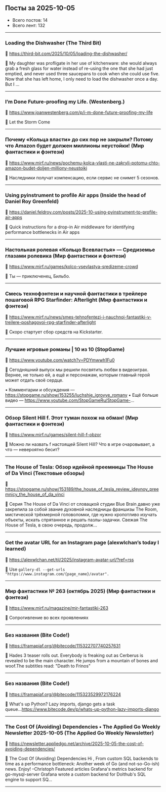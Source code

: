 ## Посты за 2025-10-05

- Всего постов: 14
- Всего лент: 132

----

### Loading the Dishwasher (The Third Bit)

🔗 https://third-bit.com/2025/10/05/loading-the-dishwasher/

💬 My daughter was profligate in her use of kitchenware:
she would always grab a fresh glass for water instead of re-using the one that she had just emptied,
and never used three saucepans to cook when she could use five.
Now that she has left home,
I only need to load the dishwasher once a day.
But I ...

---

### I’m Done Future-proofing my Life. (Westenberg.)

🔗 https://www.joanwestenberg.com/p/i-m-done-future-proofing-my-life

💬 Let the Storm Come

---

### Почему «Кольца власти» до сих пор не закрыли? Потому что Amazon будет должен миллионы неустойки! (Мир фантастики и фэнтези)

🔗 https://www.mirf.ru/news/pochemu-kolca-vlasti-ne-zakryli-potomu-chto-amazon-budet-doljen-milliony-neustoiki

💬 Наследники получат компенсацию, если сервис не снимет 5 сезонов.

---

### Using pyinstrument to profile Air apps (Inside the head of Daniel Roy Greenfeld)

🔗 https://daniel.feldroy.com/posts/2025-10-using-pyinstrument-to-profile-air-apps

💬 Quick instructions for a drop-in Air middleware for identifying performance bottlenecks in Air apps

---

### Настольная ролевая «Кольцо Всевластья» — Средиземье глазами ролевика (Мир фантастики и фэнтези)

🔗 https://www.mirf.ru/games/kolco-vsevlastya-sredizeme-crowd

💬 Ты — приключенец, Бильбо.

---

### Смесь технофэнтези и научной фантастики в трейлере пошаговой RPG Starfinder: Afterlight (Мир фантастики и фэнтези)

🔗 https://www.mirf.ru/news/smes-tehnofentezi-i-nauchnoi-fantastiki-v-treilere-poshagovoi-rpg-starfinder-afterlight

💬 Скоро стартует сбор средств на Kickstarter.

---

### Лучшие игровые романы | 10 из 10 (StopGame)

🔗 https://www.youtube.com/watch?v=PDYmwwh1Fu0

💬 Сегодняшний выпуск мы решили посвятить любви в видеоиграх. Вернее, не только ей, а ещё и персонажам, которым главный герой может отдать своё сердце.

• Комментарии и обсуждения — https://stopgame.ru/show/153255/luchshie_igrovye_romany
• Ещё больше видео — https://www.youtube.com/StopGameRu/StopGame-...

---

### Обзор Silent Hill f. Этот туман похож на обман! (Мир фантастики и фэнтези)

🔗 https://www.mirf.ru/games/silent-hill-f-obzor

💬 Можно ли назвать f настоящей Silent Hill? Что в игре очаровывает, а что — невероятно бесит?

---

### The House of Tesla: Обзор идейной преемницы The House of Da Vinci (Текстовые обзоры)

🔗 https://stopgame.ru/show/153189/the_house_of_tesla_review_ideynoy_preemnicy_the_house_of_da_vinci

💬 Серия The House of Da Vinci от словацкой студии Blue Brain давно уже закрепила за собой звание духовной наследницы франшизы The Room, мистической трёхмерной головоломки, где нужно кропотливо изучать объекты, искать спрятанное и решать пазлы-задачки. Свежая The House of Tesla, в свою очередь, продолж...

---

### Get the avatar URL for an Instagram page (alexwlchan’s today I learned)

🔗 https://alexwlchan.net/til/2025/instagram-avatar-url/?ref=rss

💬 Use `gallery-dl --get-urls "https://www.instagram.com/{page_name}/avatar".`

---

### Мир фантастики № 263 (октябрь 2025) (Мир фантастики и фэнтези)

🔗 https://www.mirf.ru/magazine/mir-fantastiki-263

💬 Сопротивление во всех проявлениях

---

### Без названия (Bite Code!)

🔗 https://framapiaf.org/@bitecode/115322707740257631

💬 Hades 3 teaser rolls out. Everybody is freaking out as Cerberus is revealed to be the main character. He jumps from a mountain of bones and woof.The subtitles read: &quot;Death to Frinos&quot;

---

### Без названия (Bite Code!)

🔗 https://framapiaf.org/@bitecode/115323529972176224

💬 What's up Python? Lazy imports, django gets a task queue...https://www.bitecode.dev/p/whats-up-python-lazy-imports-django

---

### The Cost Of (Avoiding) Dependencies • The Applied Go Weekly Newsletter 2025-10-05 (The Applied Go Weekly Newsletter)

🔗 https://newsletter.appliedgo.net/archive/2025-10-05-the-cost-of-avoiding-dependencies/

💬 
The Cost Of (Avoiding) Dependencies
Hi ,
From custom SQL backends to time as a performance bottleneck: Another week of Go (and not-so-Go-ish) news. Enjoy!
–Christoph
Featured articles
Grafana's metrics backend for go-mysql-server
Grafana wrote a custom backend for Dolthub's SQL engine to support SQ...

---


